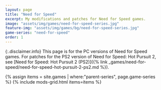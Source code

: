 ```yaml
---
layout: page
title: "Need for Speed"
excerpt: My modifications and patches for Need for Speed games.
image: "assets/img/games/need-for-speed-series.jpg"
feature-img: "assets/img/games/bg/need-for-speed-series.jpg"
game-series: "need-for-speed"
order: 1
---
```


{:.disclaimer.info}
This page is for the PC versions of Need for Speed games.
For patches for the PS2 version of Need for Speed: Hot Pursuit 2, see [Need for Speed: Hot Pursuit 2 (PS2)]({% link _games/need-for-speed/need-for-speed-hot-pursuit-2-ps2.md %}).

{% assign items = site.games | where:"parent-series", page.game-series %}
{% include mods-grid.html items=items %}